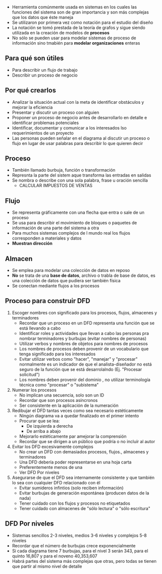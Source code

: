 - Herramienta comúnmente usada en sistemas en los cuales las funciones del sistema son de gran importancia y son más complejas que los datos que éste maneja
- Se utilizaron por primera vez como notación para el estudio del diseño
- La notación se tomó prestada de la teoría de grafos y sigue siendo utilizada en la creación de modelos de **procesos**
- No sólo se pueden usar para modelar sistemas de proceso de información sino tmabién para **modelar organizaciones** enteras
## Para qué son útiles
- Para describir un flujo de trabajo
- Describir un proceso de negocio
## Por qué crearlos
- Analizar la situación actual con la meta de identificar obstáculos y mejorar la eficiencia
- Presentar y discutir un proceso con alguien
- Proponer un proceso de negocio antes de desarrollarlo en detalle e identificar problemas potenciales
- Identificar, documentar y comunicar a los interesados lso requerimientos de un proyecto
- Las personas pueden señalar en el diagrama al discutir un proceso o flujo en lugar de usar palabras para describir lo que quieren decir
## Proceso
- También llamado burbuja, función o transformación
- Represnta la parte del sistem aque transforma las entradas en salidas
- Se nombra o describe con una sola palabra, frase u oración sencilla
	- CALCULAR IMPUESTOS DE VENTAS
## Flujo
- Se representa gráficamente con una flecha que entra o sale de un proceso
- Se usa para describir el movimiento de bloques o paquetes de información de una parte del sistema a otra
- Para muchos sistemas complejos de l mundo real los flujos corresponden a materiales y datos
- **Muestran dirección**
## Almacen
- Se emplea para modelar una colección de datos en reposo
- **No** se trata de una **base de datos**, archivo o trabla de base de datos, es una colección de datos que pudiera ser también física
- Se conectan mediante flujos a los procesos
## Proceso para construir DFD
1. Escoger nombres con significado para los procesos, flujos, almacenes y terminadores
	- Recordar que un proceso en un DFD representa una función que se está llevando a cabo
	- Identificar roles y actividades que llevan a cabo las personas pra nombrar terminadores y burbujas (evitar nombres de personas)
	- Utilizar verbos y nombres de objetos para nombres de procesos
	- Los nombres de procesos deben provenir de un vocabulario que tenga significado para los interesados
	- Evitar utilizar verbos como "hacer", "manejar" y "procesar" normalmente es un indicador de que el analista-diseñador no está seguro de la función que se está desarrolalndo (Ej. "Procesar solicitud")
	- Los nombres deben provenir del dominio , no utilizar terminología técnica como "procesar" o "subistema"
2. Numerar los procesos
	- No implican una secuencia, solo son un ID
	- Recordar que son procesos asíncronos
	- Ser consistente en la aplicación de la numeración
3. Redibujar el DFD tantas veces como sea necesario estéticamente
	- Ningún diagrama va a quedar finalizado en el primer intento
	- Procurar que se lea:
		- De izquierda a derecha
		- De arriba a abajo
	- Mejorarlo estéticamente par amejorar la comprensión
	- Recordar que se dirigen a un público que podría o no incluír al autor
4. Evitar los DFD excesivamente complejos
	- No crear un DFD con demasiados procesos, flujos., almacenes y terminadores
	- Una DFD debería poder representarse en una hoja carta
	- Preferentemente menos de una 
	- Ver DFD Por niveles
5. Asegurarse de que el DFD sea internamente consistente y que también lo sea con cualquier DFD relacionado con él
	- Evitar sumideros infintios (solo reciben información)
	- Evitar burbujas de generación espontánea (producen datos de la nada)
	- Tener cuidado con los flujos y procesos no etiquetados
	- Tener cuidado con almacenes de "sólo lectura" o "sólo escritura"
## DFD Por niveles
- Sistemas sencillos 2-3 niveles, medios 3-6 niveles y complejos 5-8 niveles
- Recordar que el número de burbujas crece exponencialmente
- Si cada diagrama tiene 7 burbujas, para el nivel 3 serán 343, para el quinto 16,807 y para el noveno 40,353,607
- Habrá partes del sistema más complejas que otras, pero todas se tienen que partir al mismo nivel de detalle

